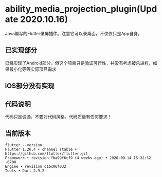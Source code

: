 # ability_media_projection_plugin(Update 2020.10.16)
Java编写的Flutter录屏插件。注意它可以录桌面，不仅仅只是App自身。

## 已实现部分
已经实现了Android部分。但这个项目只是验证可行性，并没有考虑被杀进程，如果最小化等等实际项目需求
## iOS部分没有实现

## 代码说明
代码只是调通，不要对代码风格、代码质量有任何要求！

## 当前版本
```
flutter --version
Flutter 1.20.4 • channel stable • https://github.com/flutter/flutter.git
Framework • revision fba99f6cf9 (4 weeks ago) • 2020-09-14 15:32:52 -0700
Engine • revision d1bc06f032
Tools • Dart 2.9.2
```